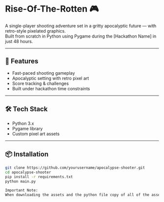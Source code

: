 # Rise-Of-The-Rotten 🎮

A single-player shooting adventure set in a gritty apocalyptic future — with retro-style pixelated graphics.  
Built from scratch in Python using Pygame during the [Hackathon Name] in just 48 hours.

---

## 🚀 Features
- Fast-paced shooting gameplay
- Apocalyptic setting with retro pixel art
- Score tracking & challenges
- Built under hackathon time constraints

---

## 🛠 Tech Stack
- Python 3.x
- Pygame library
- Custom pixel art assets

---

## 📦 Installation
```bash
git clone https://github.com/yourusername/apocalypse-shooter.git
cd apocalypse-shooter
pip install -r requirements.txt
python main.py

Important Note:
When downloading the assets and the python file copy of all of the asset files and put it together inside a folder with the python file to run the program 
